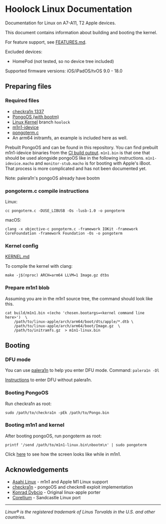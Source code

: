 # Hoolock Linux Documentation

Documentation for Linux on A7-A11, T2 Apple devices.

This document contains information about building and booting the kernel.

For feature support, see [FEATURES.md](./FEATURES.md).

Excluded devices:
  - HomePod (not tested, so no device tree included)

Supported firmware versions: iOS/iPadOS/tvOS 9.0 - 18.0

## Preparing files

### Required files

- [checkra1n 1337](https://checkra.in/1337)
- [PongoOS (with bootm)](https://github.com/checkra1n/PongoOS/tree/iOS15)
- [Linux Kernel](https://github.com/hoolocklinux/linux) branch `hoolock`
- [m1n1-idevice](https://github.com/hoolocklinux/m1n1)
- [pongoterm.c](https://github.com/checkra1n/PongoOS/raw/iOS15/scripts/pongoterm.c)
- An arm64 initramfs, an example is included here as well.

Prebuilt PongoOS and can be found in this repository. You can find
prebuilt m1n1-idevice binaries from the [CI build output](https://nightly.link/hoolocklinux/m1n1/workflows/build/idevice/m1n1.zip).
`m1n1.bin` is that one that should be used alongside pongoOS like in the following instructions. `m1n1-idevice.macho` and `monitor-stub.macho`
is for booting with Apple's iBoot. That process is more complicated and has not been documented yet.

Note: palera1n's pongoOS already have bootm

### pongoterm.c compile instructions

Linux:
```
cc pongoterm.c -DUSE_LIBUSB -Os -lusb-1.0 -o pongoterm
```

macOS:
```
clang -x objective-c pongoterm.c -framework IOKit -framework CoreFoundation -framework Foundation -Os -o pongoterm
```

### Kernel config

[KERNEL.md](./KERNEL.md)

To compile the kernel with clang:
```
make -j$(nproc) ARCH=arm64 LLVM=1 Image.gz dtbs
```


### Prepare m1n1 blob

Assuming you are in the m1n1 source tree, the command should look like this.

```
cat build/m1n1.bin <(echo 'chosen.bootargs=<kernel command line here>')  \
	/path/to/linux-apple/arch/arm64/boot/dts/apple/*.dtb \
	/path/to/linux-apple/arch/arm64/boot/Image.gz  \
	/path/to/initramfs.gz  > m1n1-linux.bin
```

## Booting

### DFU mode

You can use [palera1n](https://github.com/palera1n/palera1n/releases) to
help you enter DFU mode. Command: `palera1n -Dl`

[Instructions](https://theapplewiki.com/wiki/DFU_Mode) to enter DFU without
palera1n.

### Booting PongoOS

Run checkra1n as root:

```
sudo /path/to/checkra1n -pEk /path/to/Pongo.bin
```

### Booting m1n1 and kernel

After booting pongoOS, run pongoterm as root:

```
printf '/send /path/to/m1n1-linux.bin\nbootm\n' | sudo pongoterm
```

Click [here](./images/m1n1/README.md) to see how the screen looks like while in m1n1.

## Acknowledgements

- [Asahi Linux](https://asahilinux.org/) - m1n1 and Apple M1 Linux support
- [checkra1n](https://checkra.in) - pongoOS and checkm8 exploit implementation
- [Konrad Dybcio](https://konradybcio.pl) - Original linux-apple porter
- [Corellium](https://github.com/corellium) - Sandcastle Linux port

----

*Linux® is the registered trademark of Linus Torvalds in the U.S. and other countries.*
